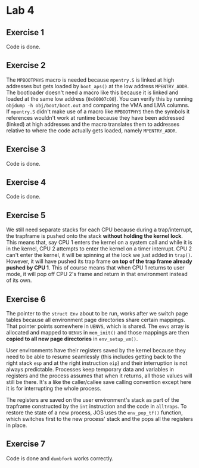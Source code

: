 # Lab 4

## Exercise 1

Code is done.

## Exercise 2

The `MPBOOTPHYS` macro is needed because `mpentry.S` is linked at high addresses but gets loaded by `boot_aps()` at the low address `MPENTRY_ADDR`. The bootloader doesn't need a macro like this because it is linked and loaded at the same low address (`0x00007c00`). You can verify this by running `objdump -h obj/boot/boot.out` and comparing the VMA and LMA columns. If `mpentry.S` didn't make use of a macro like `MPBOOTPHYS` then the symbols it references wouldn't work at runtime because they have been addressed (linked) at high addresses and the macro translates them to addresses relative to where the code actually gets loaded, namely `MPENTRY_ADDR`.

## Exercise 3

Code is done.

## Exercise 4

Code is done.

## Exercise 5

We still need separate stacks for each CPU because during a trap/interrupt, the trapframe is pushed onto the stack **without holding the kernel lock**. This means that, say CPU 1 enters the kernel on a system call and while it is in the kernel, CPU 2 attempts to enter the kernel on a timer interrupt. CPU 2 can't enter the kernel, it will be spinning at the lock we just added in `trap()`. However, it will have pushed its trap frame **on top of the trap frame already pushed by CPU 1**. This of course means that when CPU 1 returns to user mode, it will pop off CPU 2's frame and return in that environment instead of its own.

## Exercise 6

The pointer to the `struct Env` about to be run, works after we switch page tables because all environment page directories share certain mappings. That pointer points somewhere in `UENVS`, which is shared. The `envs` array is allocated and mapped to `UENVS` in `mem_init()` and those mappings are then **copied to all new page directories** in `env_setup_vm()`.

User environments have their registers saved by the kernel because they need to be able to resume seamlessly (this includes getting back to the right stack `esp` and at the right instruction `eip`) and their interruption is not always predictable. Processes keep temporary data and variables in registers and the process assumes that when it returns, all those values will still be there. It's a like the caller/callee save calling convention except here it is for interrupting the whole process.

The registers are saved on the user environment's stack as part of the trapframe constructed by the `int` instruction and the code in `alltraps`. To restore the state of a new process, JOS uses the `env_pop_tf()` function, which switches first to the new process' stack and the pops all the registers in place.

## Exercise 7

Code is done and `dumbfork` works correctly.
